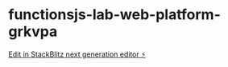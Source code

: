 # functionsjs-lab-web-platform-grkvpa

[Edit in StackBlitz next generation editor ⚡️](https://stackblitz.com/~/github.com/geethakasani/functionsjs-lab-web-platform-grkvpa)